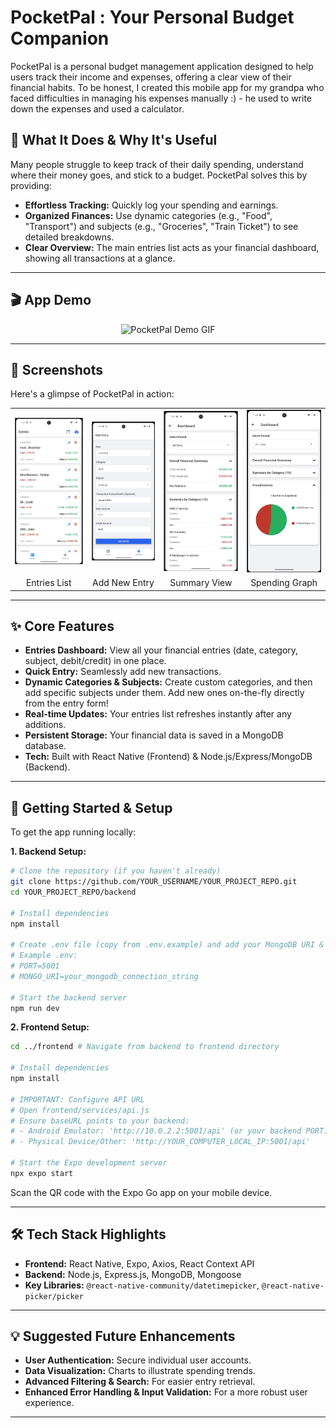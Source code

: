 # PocketPal : Your Personal Budget Companion

PocketPal is a personal budget management application designed to help users track their income and expenses, offering a clear view of their financial habits. To be honest, I created this mobile app for my grandpa who faced difficulties in managing his expenses manually :) - he used to write down the expenses and used a calculator.  


## 🎯 What It Does & Why It's Useful

Many people struggle to keep track of their daily spending, understand where their money goes, and stick to a budget. PocketPal solves this by providing:

*   **Effortless Tracking:** Quickly log your spending and earnings.
*   **Organized Finances:** Use dynamic categories (e.g., "Food", "Transport") and subjects (e.g., "Groceries", "Train Ticket") to see detailed breakdowns.
*   **Clear Overview:** The main entries list acts as your financial dashboard, showing all transactions at a glance.

---

## 🎬 App Demo

<div align="center">
  <img src="./resources/pocketpal_demo.gif" alt="PocketPal Demo GIF" width="300"/>
</div>

---

## 📸 Screenshots

Here's a glimpse of PocketPal in action:

<table>
  <tr>
    <td><img src="./resources/entries_page.jpg" alt="Entries Page" width="200"/></td>
    <td><img src="./resources/add_entry_page.jpg" alt="Add Entry Page" width="200"/></td>
    <td><img src="./resources/summary_dashboard_page.jpg" alt="Summary Dashboard" width="200"/></td>
    <td><img src="./resources/bar_graph.jpg" alt="Spending Bar Graph" width="200"/></td>
  </tr>
  <tr>
    <td align="center">Entries List</td>
    <td align="center">Add New Entry</td>
    <td align="center">Summary View</td>
    <td align="center">Spending Graph</td>
  </tr>
</table>

---

## ✨ Core Features

*   **Entries Dashboard:** View all your financial entries (date, category, subject, debit/credit) in one place.
*   **Quick Entry:** Seamlessly add new transactions.
*   **Dynamic Categories & Subjects:** Create custom categories, and then add specific subjects under them. Add new ones on-the-fly directly from the entry form!
*   **Real-time Updates:** Your entries list refreshes instantly after any additions.
*   **Persistent Storage:** Your financial data is saved in a MongoDB database.
*   **Tech:** Built with React Native (Frontend) & Node.js/Express/MongoDB (Backend).

---

## 🚀 Getting Started & Setup

To get the app running locally:

**1. Backend Setup:**

   ```bash
   # Clone the repository (if you haven't already)
   git clone https://github.com/YOUR_USERNAME/YOUR_PROJECT_REPO.git
   cd YOUR_PROJECT_REPO/backend

   # Install dependencies
   npm install

   # Create .env file (copy from .env.example) and add your MongoDB URI & Port
   # Example .env:
   # PORT=5001
   # MONGO_URI=your_mongodb_connection_string

   # Start the backend server
   npm run dev
   ```

**2. Frontend Setup:**

   ```bash
   cd ../frontend # Navigate from backend to frontend directory

   # Install dependencies
   npm install

   # IMPORTANT: Configure API URL
   # Open frontend/services/api.js
   # Ensure baseURL points to your backend:
   # - Android Emulator: 'http://10.0.2.2:5001/api' (or your backend PORT)
   # - Physical Device/Other: 'http://YOUR_COMPUTER_LOCAL_IP:5001/api'

   # Start the Expo development server
   npx expo start
   ```
   Scan the QR code with the Expo Go app on your mobile device.

---



## 🛠️ Tech Stack Highlights

*   **Frontend:** React Native, Expo, Axios, React Context API
*   **Backend:** Node.js, Express.js, MongoDB, Mongoose
*   **Key Libraries:** `@react-native-community/datetimepicker`, `@react-native-picker/picker`

---

## 💡 Suggested Future Enhancements

*   **User Authentication:** Secure individual user accounts.
*   **Data Visualization:** Charts to illustrate spending trends.
*   **Advanced Filtering & Search:** For easier entry retrieval.
*   **Enhanced Error Handling & Input Validation:** For a more robust user experience.

---

